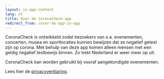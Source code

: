 ```yaml
---
layout: in-app-content
lang: nl
title: Over de CoronaCheck-app
redirect_from: /over-de-app-in-app
---
```

CoronaCheck is ontwikkeld zodat bezoekers van o.a. evenementen, concerten, musea en sportlocaties kunnen bewijzen dat ze negatief getest zijn op corona. Met behulp van deze app komen alleen mensen met een geldig negatief testbewijs binnen. Zo trekt Nederland er weer meer op uit.

CoronaCheck kan worden gebruikt bij vooraf aangekondigde evenementen. 

Lees hier de [privacyverklaring](/nl/privacy-in-app). 
